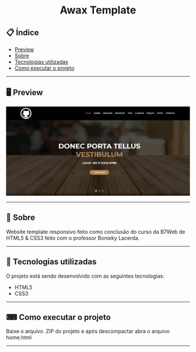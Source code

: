 <h1 align="center">
  Awax Template
</h1>

## 📋 Índice

- [Preview](#-Preview)
- [Sobre](#-Sobre)
- [Tecnologias utilizadas](#-Tecnologias-utilizadas)
- [Como executar o projeto](#-Como-executar-o-projeto)

---

## 🖥 Preview

<p align="center">
  <img src="assets/images/readme.png" width="700" >
</p>

---

## 📖 Sobre 

Website template responsivo feito como conclusão do curso da B7Web de HTML5 & CSS3 feito com o professor Bonieky Lacerda.

---

## 🚀 Tecnologias utilizadas
O projeto está sendo desenvolvido com as seguintes tecnologias:
- HTML5
- CSS3

---

## ⌨ Como executar o projeto

Baixe o arquivo .ZIP do projeto e após descompactar abra o arquivo home.html

---
